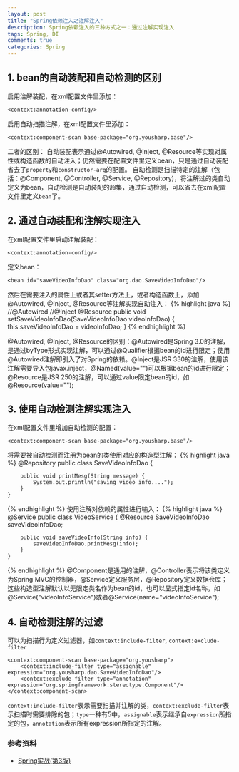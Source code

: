 ```yaml
---
layout: post
title: "Spring依赖注入之注解注入"
description: Spring依赖注入的三种方式之一：通过注解实现注入
tags: Spring, DI
comments: true
categories: Spring
---
```


## 1. bean的自动装配和自动检测的区别

启用注解装配，在xml配置文件里添加：
	
	<context:annotation-config/>

启用自动扫描注解，在xml配置文件里添加：

	<context:component-scan base-package="org.yousharp.base"/>

 二者的区别：
自动装配表示通过@Autowired, @Inject, @Resource等实现对属性或构造函数的自动注入；仍然需要在配置文件里定义bean，只是通过自动装配省去了`property`和`constructor-arg`的配置。
自动检测是扫描特定的注解（包括：@Component, @Controller, @Service, @Repository)，将注解过的类自动定义为bean，自动检测是自动装配的超集，通过自动检测，可以省去在xml配置文件里定义`bean`了。

<!-- more -->

## 2. 通过自动装配和注解实现注入

在xml配置文件里启动注解装配：

	<context:annotation-config/>

定义bean：

	<bean id="saveVideoInfoDao" class="org.dao.SaveVideoInfoDao"/>

然后在需要注入的属性上或者其setter方法上，或者构造函数上，添加@Autowired, @Inject, @Resource等注解实现自动注入：
{% highlight java %}
	//@Autowired
	//@Inject
	@Resource
	public void setSaveVideoInfoDao(SaveVideoInfoDao videoInfoDao) {
		this.saveVideoInfoDao = videoInfoDao;
	}
{% endhighlight %}

 @Autowired, @Inject, @Resource的区别：@Autowired是Spring 3.0的注解，是通过byType形式实现注解，可以通过@Qualifier根据bean的id进行限定；使用@Autowired注解即引入了对Spring的依赖。@Inject是JSR 330的注解，使用该注解需要导入包javax.inject，@Named(value="")可以根据bean的id进行限定；@Resource是JSR 250的注解，可以通过value限定bean的id，如@Resource(value="");

## 3. 使用自动检测注解实现注入

在xml配置文件里增加自动检测的配置：

	<context:component-scan base-package="org.yousharp.base"/>

将需要被自动检测而注册为bean的类使用对应的构造型注解：
{% highlight java %}
	@Repository
	public class SaveVideoInfoDao {

		public void printMesg(String message) {
			System.out.println("saving video info....");
		}
	}
{% endhighlight %}
使用注解对依赖的属性进行输入：
{% highlight java %}
	@Service
	public class VideoService {
		@Resource
		SaveVideoInfoDao saveVideoInfoDao;

		public void saveVideoInfo(String info) {
			saveVideoInfoDao.printMesg(info);
		}
	}
{% endhighlight %}
 @Component是通用的注解，@Controller表示将该类定义为Spring MVC的控制器，@Service定义服务层，@Repository定义数据仓库；这些构造型注解默认以无限定类名作为bean的id，也可以显式指定id名称，如@Service("videoInfoService")或者@Service(name="videoInfoService");

## 4. 自动检测注解的过滤

可以为扫描行为定义过滤器，如`context:include-filter`, `context:exclude-filter`

    <context:component-scan base-package="org.yousharp">
        <context:include-filter type="assignable" expression="org.yousharp.dao.SaveVideoInfoDao"/>
        <context:exclude-filter type="annotation" expression="org.springframework.stereotype.Component"/>
    </context:component-scan>

 `context:include-filter`表示需要扫描并注解的类，`context:exclude-filter`表示扫描时需要排除的包；`type`一种有5中，`assignable`表示继承自`expression`所指定的包，`annotation`表示所有expression所指定的注解。

### 参考资料

+ [Spring实战(第3版)](http://www.amazon.cn/Spring%E5%AE%9E%E6%88%98-%E6%B2%83%E5%B0%94%E6%96%AF/dp/B00CY6UD2I/ref=sr_1_1?ie=UTF8&qid=1394943496&sr=8-1&keywords=spring+in+action)

